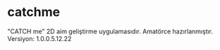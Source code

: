 # catchme
 "CATCH me" 2D aim geliştirme uygulamasıdır. Amatörce hazırlanmıştır. Versiyon: 1.0.0.5.12.22
